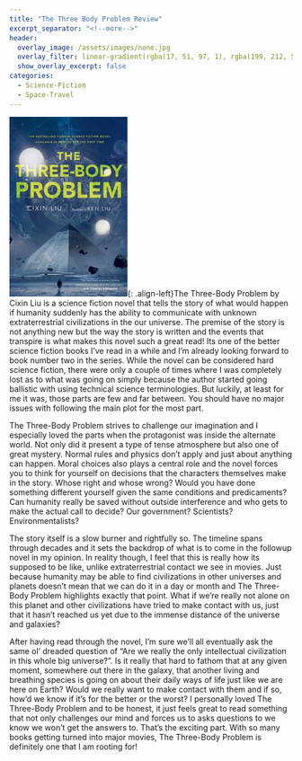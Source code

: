 ```yaml
---
title: "The Three Body Problem Review"
excerpt_separator: "<!--more-->"
header:
  overlay_image: /assets/images/none.jpg
  overlay_filter: linear-gradient(rgba(17, 51, 97, 1), rgba(199, 212, 51, 1))
  show_overlay_excerpt: false
categories:
  - Science-Fiction
  - Space-Travel
---
```

![three-body-problem-cover](/assets/images/three-body-problem.jpg){: .align-left}The Three-Body Problem by Cixin Liu is a science fiction novel that tells the story of what would happen if humanity suddenly has the ability to communicate with unknown extraterrestrial civilizations in the our universe. The premise of the story is not anything new but the way the story is written and the events that transpire is what makes this novel such a great read! Its one of the better science fiction books I’ve read in a while and I’m already looking forward to book number two in the series. While the novel can be considered hard science fiction, there were only a couple of times where I was completely lost as to what was going on simply because the author started going ballistic with using technical science terminologies. But luckily, at least for me it was, those parts are few and far between. You should have no major issues with following the main plot for the most part.

The Three-Body Problem strives to challenge our imagination and I especially loved the parts when the protagonist was inside the alternate world. Not only did it present a type of tense atmosphere but also one of great mystery. Normal rules and physics don’t apply and just about anything can happen. Moral choices also plays a central role and the novel forces you to think for yourself on decisions that the characters themselves make in the story. Whose right and whose wrong? Would you have done something different yourself given the same conditions and predicaments? Can humanity really be saved without outside interference and who gets to make the actual call to decide? Our government? Scientists? Environmentalists?

The story itself is a slow burner and rightfully so. The timeline spans through decades and it sets the backdrop of what is to come in the followup novel in my opinion. In reality though, I feel that this is really how its supposed to be like, unlike  extraterrestrial contact we see in movies. Just because humanity may be able to find civilizations in other universes and planets doesn’t mean that we can do it in a day or month and The Three-Body Problem highlights exactly that point. What if we’re really not alone on this planet and other civilizations have tried to make contact with us, just that it hasn’t reached us yet due to the immense distance of the universe and galaxies?

After having read through the novel, I’m sure we’ll all eventually ask the same ol’ dreaded question of “Are we really the only intellectual civilization in this whole big universe?”. Is it really that hard to fathom that at any given moment, somewhere out there in the galaxy, that another living and breathing species is going on about their daily ways of life just like we are here on Earth? Would we really want to make contact with them and if so, how’d we know if it’s for the better or the worst? I personally loved The Three-Body Problem and to be honest, it just feels great to read something that not only challenges our mind and forces us to asks questions to we know we won’t get the answers to.  That’s the exciting part. With so many books getting turned into major movies, The Three-Body Problem is definitely one that I am rooting for!